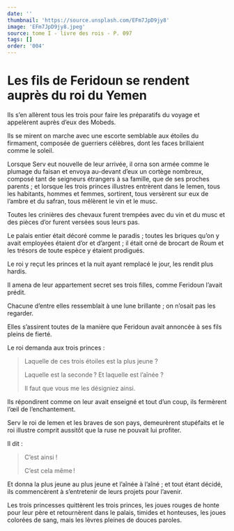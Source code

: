 ```yaml
---
date: ''
thumbnail: 'https://source.unsplash.com/EFm7JpD9jy8'
image: 'EFm7JpD9jy8.jpeg'
source: tome I - livre des rois - P. 097
tags: []
order: '004'
---
```


# Les fils de Feridoun se rendent auprès du roi du Yemen

Ils s’en allèrent tous les trois pour faire les préparatifs du voyage et appelèrent auprès d’eux des Mobeds.

Ils se mirent on marche avec une escorte semblable aux étoiles du firmament, composée de guerriers célèbres, dont les faces brillaient comme le soleil.

Lorsque Serv eut nouvelle de leur arrivée, il orna son armée comme le plumage du faisan et envoya au-devant d’eux un cortège nombreux, composé tant de seigneurs étrangers à sa famille, que de ses proches parents ; et lorsque les trois princes illustres entrèrent dans le Iemen, tous les habitants, hommes et femmes, sortirent, tous versèrent sur eux de l’ambre et du safran, tous mêlèrent le vin et le musc.

Toutes les crinières des chevaux furent trempées avec du vin et du musc et des pièces d’or furent versées sous leurs pas.

Le palais entier était décoré comme le paradis ; toutes les briques qu’on y avait employées étaient d’or et d’argent ; il était orné de brocart de Roum et les trésors de toute espèce y étaient prodigués.

Le roi y reçut les princes et la nuit ayant remplacé le jour, les rendit plus hardis.

Il amena de leur appartement secret ses trois filles, comme Feridoun l’avait prédit.

Chacune d’entre elles ressemblait à une lune brillante ; on n’osait pas les regarder.

Elles s’assirent toutes de la manière que Feridoun avait annoncée à ses fils pleins de fierté.

Le roi demanda aux trois princes :

> Laquelle de ces trois étoiles est la plus jeune ?
>
> Laquelle est la seconde ? Et laquelle est l’aînée ?
>
> Il faut que vous me les désigniez ainsi.

Ils répondirent comme on leur avait enseigné et tout d’un coup, ils fermèrent l’œil de l’enchantement.

Serv le roi de Iemen et les braves de son pays, demeurèrent stupéfaits et le roi illustre comprit aussitôt que la ruse ne pouvait lui profiter.

Il dit :

> C’est ainsi !
>
> C’est cela même !

Et donna la plus jeune au plus jeune et l’aînée à l’aîné ; et tout étant décidé, ils commencèrent à s’entretenir de leurs projets pour l’avenir.

Les trois princesses quittèrent les trois princes, les joues rouges de honte pour leur père et retournèrent dans le palais, timides et honteuses, les joues colorées de sang, mais les lèvres pleines de douces paroles.
